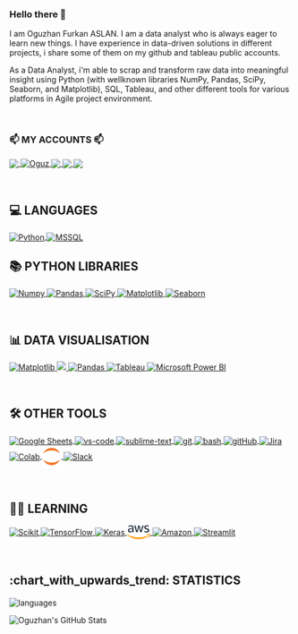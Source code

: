 ### Hello there 👋

I am Oguzhan Furkan ASLAN. I am a data analyst who is always eager to learn new things.
I have experience in data-driven solutions in different projects, i share some of them on my github and tableau public accounts.

As a Data Analyst, i'm able to scrap and transform raw data into meaningful insight using Python (with wellknown
libraries NumPy, Pandas, SciPy, Seaborn, and Matplotlib), SQL, Tableau, and other different tools for various platforms in Agile project environment.

<br/>

<div align="left"> <h3 align="left"> 📫 MY ACCOUNTS 📫 </h1> </div>

<p align="left">
<a href="https://www.linkedin.com/in/oguzhanaslan3707/">
  <img align="center" src="https://img.shields.io/badge/linkedin-%230077B5.svg?&style=for-the-badge&logo=linkedin&logoColor=white" />
</a>
<a href="https://github.com/OFAslan">
  <img align="center" src="https://komarev.com/ghpvc/?username=OFAslan" alt="Oguz"  width="12%"/>
</a>
</a>
<a href="https://public.tableau.com/app/profile/ofaslan">
  <img align="center" src="https://img.shields.io/badge/Tableau-E97627?style=for-the-badge&logo=Tableau&logoColor=white" />
</a>
<a href="mailto:furkanaslan3894@gmail.com">  
  <img align="center" src="https://img.shields.io/badge/gmail-f1f2f6.svg?&style=for-the-badge&logo=gmail&logoColor=red" />
</a>
<a href="https://www.medium.com">
  <img align="center" src="https://img.shields.io/badge/%20-medium-black?&style=for-the-badge&logoColor=white" />
</a>
</p>

<br/>

<div align="left"> <h2 align="left"> 💻 LANGUAGES </h2> </div>

<p align="left">
<a href="#" target="_blank"> <img align="center" src="https://download.logo.wine/logo/Python_(programming_language)/Python_(programming_language)-Logo.wine.png" alt="Python" width="120"/> </a>
<a href="#" target="_blank"> <img align="center" src="https://img.shields.io/badge/MS%20SQL%20Server-CC2927.svg?style=for-the-badge&logo=Microsoft-SQL-Server&logoColor=white" alt="MSSQL" height="25"/> </a>
</p>

<div align="left"> <h2 align="left"> 📚 PYTHON LIBRARIES </h2> </div>

<p align="left">
<a href="#" target="_blank"> <img align="center" src="https://numpy.org/doc/stable/_static/numpylogo.svg" alt="Numpy" width="90"/> </a>
<a href="#" target="_blank"> <img align="center" src="https://upload.wikimedia.org/wikipedia/commons/thumb/e/ed/Pandas_logo.svg/2560px-Pandas_logo.svg.png" alt="Pandas" height="60"/> </a>
<a href="#" target="_blank"> <img align="center" src="https://www.fullstackpython.com/img/logos/scipy.png" alt="SciPy" height="35"/> </a>
<a href="#" target="_blank"> <img align="center" src="https://matplotlib.org/stable/_static/logo2_compressed.svg" alt="Matplotlib" height="30"/> </a>
<a href="#" target="_blank"> <img align="center" src="https://seaborn.pydata.org/_static/logo-wide-lightbg.svg" alt="Seaborn" height="30"/> </a>
</p>

<br/>

<div align="left"> <h2 align="left"> 📊 DATA VISUALISATION </h2> </div>

<p align="left">
<a href="#" target="_blank"> <img src="https://matplotlib.org/stable/_static/logo2_compressed.svg" alt="Matplotlib" height="30"/> </a>
<a href="#" target="_blank"> <img src="https://seaborn.pydata.org/_static/logo-wide-lightbg.svg" height="30"/> </a>
<a href="#" target="_blank"> <img src="https://upload.wikimedia.org/wikipedia/commons/thumb/e/ed/Pandas_logo.svg/2560px-Pandas_logo.svg.png" alt="Pandas" height="30"/> </a>
<a href="#" target="_blank"> <img src="https://princeinfotech.net/wp-content/uploads/2021/09/tableau-integration-logo.png" alt="Tableau" height="35"/> </a>
<a href="#" target="_blank"> <img src="https://insightsoftware.com/wp-content/uploads/2018/03/blog-microsoft-power-bi-solid-color.jpg" alt="Microsoft Power BI" height="30"/> </a>
</p>

<br/>

<div align="center"> <h2 align="left"> 🛠️ OTHER TOOLS </h2> </div>

<p align="left">
<a href="#" target="_blank"> <img align="center" src="https://smartgyann.files.wordpress.com/2020/05/457-4573752_read-more-on-how-you-can-use-your.png" alt="Google Sheets" height="40"/> </a>
<a href="#" target="_blank"> <img align="center" src="https://raw.githubusercontent.com/Delta456/Delta456/master/img/vscode.png" alt="vs-code" height="35"/> </a>
<a href="#" target="_blank"> <img align="center" src="https://cdn.icon-icons.com/icons2/1381/PNG/512/sublimetext_94866.png" alt="sublime-text" height="35"/> </a>
<a href="#" target="_blank"> <img align="center" src="https://www.vectorlogo.zone/logos/git-scm/git-scm-icon.svg" alt="git" height="35"/> </a>
<a href="#" target="_blank"> <img align="center" src="https://www.vectorlogo.zone/logos/gnu_bash/gnu_bash-icon.svg" alt="bash" height="35"/> </a>
<a href="#" target="_blank"> <img align="center" src="https://github.githubassets.com/images/modules/logos_page/Octocat.png" alt="gitHub" height="35"/> </a>
<a href="#" target="_blank"> <img align="center" src="https://img.shields.io/badge/jira-1e90ff.svg?&style=for-the-badge&logo=jira&logoColor=white" alt = "Jira" height="30"/> </a>
<a href="#" target="_blank"> <img align="center" src="https://img.shields.io/badge/Colab-F9AB00?style=for-the-badge&logo=googlecolab&color=525252" alt="Colab" height="30"/> </a>
<a href="#" target="_blank"> <img align="center" src="https://raw.githubusercontent.com/Delta456/Delta456/master/img/jupyter_notebook.png" alt="Jupyter" height="40"/> </a>
<a href="#" target="_blank"> <img align="center" src="https://upload.wikimedia.org/wikipedia/commons/thumb/b/b9/Slack_Technologies_Logo.svg/1280px-Slack_Technologies_Logo.svg.png" alt="Slack"  height="20"/> </a>
 
</p>



<br/>

<div align="center"> <h2 align="left"> 👨‍💻 LEARNING </h2> </div>

<p align="left">
<a href="#" target="_blank"> <img align="center" src="https://img.shields.io/badge/scikit--learn-%23F7931E.svg?style=for-the-badge&logo=scikit-learn&logoColor=white" alt = Scikit height="25"/> </a>
<a href="#" target="_blank"> <img align="center" src="https://img.shields.io/badge/TensorFlow-%23FF6F00.svg?style=for-the-badge&logo=TensorFlow&logoColor=white" alt = TensorFlow height="25"/> </a>
<a href="#" target="_blank"> <img align="center" src="https://img.shields.io/badge/Keras-%23D00000.svg?style=for-the-badge&logo=Keras&logoColor=white" alt = Keras height="25"/> </a>
<a href="#" target="_blank"> <img align="center" src="https://raw.githubusercontent.com/Delta456/Delta456/master/img/aws.png" alt = AWS height="25"/> </a>
<a href="#" target="_blank"> <img align="center" src="https://wwwsitecorecom.azureedge.net/-/media/sitecoresite/images/home/products/marketplace/sitecore-cdp-integration-for-amazon-sagemaker/amazon_sagemaker-min.png?md=20220523T181222Z" alt = Amazon SageMaker height="40"/> </a>
<a href="#" target="_blank"> <img align="center" src="https://streamlit.io/images/brand/streamlit-logo-primary-colormark-darktext.png" alt = Streamlit height="40"/> </a>
</p>

<br/>

<div align="center"> <h2 align="left"> :chart_with_upwards_trend: STATISTICS </h1> </div>

<p align="left"><img align="center" src="https://github-readme-stats.vercel.app/api/top-langs/?username=OFAslan&theme=white&layout=compact" alt="languages" width="40%" >
</p>

![Oguzhan's GitHub Stats](https://github-readme-stats.vercel.app/api?username=OFAslan&show_icons=true&include_all_commits=true)
